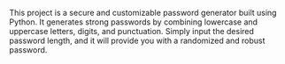 This project is a secure and customizable password generator built using Python. 
It generates strong passwords by combining lowercase and uppercase letters, digits, and punctuation. Simply input the desired password length, and it will provide you with a randomized and robust password.
